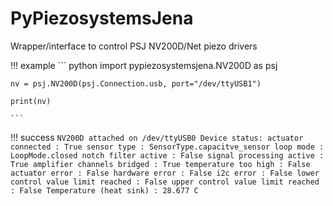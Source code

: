# PyPiezosystemsJena

Wrapper/interface to control PSJ NV200D/Net piezo drivers

!!! example
    ``` python
    import pypiezosystemsjena.NV200D as psj

    nv = psj.NV200D(psj.Connection.usb, port="/dev/ttyUSB1")

    print(nv)

    ```

!!! success
    ```
    NV200D attached on /dev/ttyUSB0
    Device status:
                   actuator connected : True
                          sensor type : SensorType.capacitve_sensor
                            loop mode : LoopMode.closed
                  notch filter active : False
             signal processing active : True
           amplifier channels bridged : True
                 temperature too high : False
                       actuator error : False
                       hardware error : False
                            i2c error : False
    lower control value limit reached : False
    upper control value limit reached : False
              Temperature (heat sink) : 28.677 C
    ```
